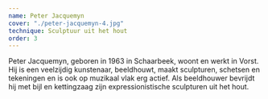 ```yaml
---
name: Peter Jacquemyn
cover: "./peter-jacquemyn-4.jpg"
technique: Sculptuur uit het hout
order: 3
---
```

Peter Jacquemyn, geboren in 1963 in Schaarbeek, woont en werkt in Vorst. Hij is een veelzijdig kunstenaar, beeldhouwt, maakt sculpturen, schetsen en tekeningen en is ook op muzikaal vlak erg actief. Als beeldhouwer bevrijdt hij met bijl en kettingzaag zijn expressionistische sculpturen uit het hout.